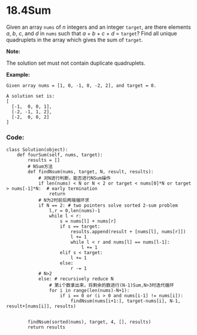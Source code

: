 # 18.4Sum

Given an array `nums` of _n_ integers and an integer `target`, are there elements _a_, _b_, _c_, and _d_ in `nums` such that _a_ + _b_ + _c_ + _d_ = `target`? Find all unique quadruplets in the array which gives the sum of `target`.

**Note:**

The solution set must not contain duplicate quadruplets.

**Example:**

```text
Given array nums = [1, 0, -1, 0, -2, 2], and target = 0.

A solution set is:
[
  [-1,  0, 0, 1],
  [-2, -1, 1, 2],
  [-2,  0, 0, 2]
]
```

### Code:

```text
class Solution(object):
    def fourSum(self, nums, target):
        results = []
        # NSum方法
        def findNsum(nums, target, N, result, results):
            # 对N进行判断，能否进行NSum操作
            if len(nums) < N or N < 2 or target < nums[0]*N or target > nums[-1]*N:  # early termination
                return
            # N为2时前后两端循环求
            if N == 2: # two pointers solve sorted 2-sum problem
                l,r = 0,len(nums)-1
                while l < r:
                    s = nums[l] + nums[r]
                    if s == target:
                        results.append(result + [nums[l], nums[r]])
                        l += 1
                        while l < r and nums[l] == nums[l-1]:
                            l += 1
                    elif s < target:
                        l += 1
                    else:
                        r -= 1
            # N>2
            else: # recursively reduce N
                # 第i个数拿出来，将剩余的数进行(N-1)Sum,N>3时迭代循环
                for i in range(len(nums)-N+1):
                    if i == 0 or (i > 0 and nums[i-1] != nums[i]):
                        findNsum(nums[i+1:], target-nums[i], N-1, result+[nums[i]], results)
    

        findNsum(sorted(nums), target, 4, [], results)
        return results
```

